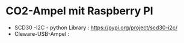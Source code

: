 # CO2-Ampel mit Raspberry PI

* SCD30 -I2C - python Library : https://pypi.org/project/scd30-i2c/
* Cleware-USB-Ampel :



